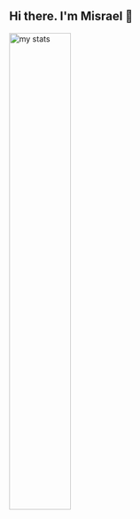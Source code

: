 ## Hi there. I'm Misrael 👋

<img alt="my stats" align="left" width="47%" src="https://github-readme-stats.vercel.app/api?username=misraeldev"/>
<!-- <img alt="top langs" align="left" width="49%" src="https://github-readme-stats.vercel.app/api/top-langs/?username=misraeldev&layout=compact"/> -->
